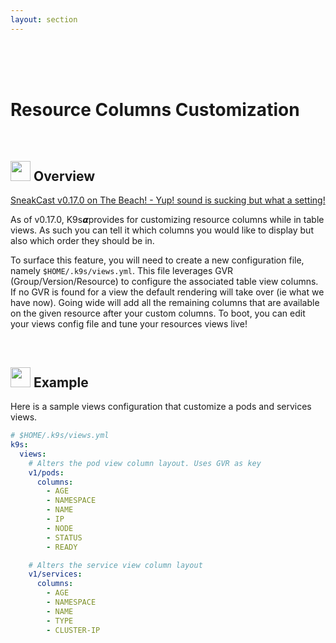 ```yaml
---
layout: section
---
```


<i class="icon fas fa-columns fa-7x"></i>


<br/>
<br/>
<br/>

# Resource Columns Customization

<br/>

## <img src="/assets/sections/overview.png" width="auto" height="32"/> Overview

[SneakCast v0.17.0 on The Beach! - Yup! sound is sucking but what a setting!](https://youtu.be/7S33CNLAofk)

As of v0.17.0, K9s𝞪provides for customizing resource columns while in table views. As such you can tell it which columns you would like to display but also which order they should be in.

To surface this feature, you will need to create a new configuration file, namely `$HOME/.k9s/views.yml`. This file leverages GVR (Group/Version/Resource) to configure the associated table view columns. If no GVR is found for a view the default rendering will take over (ie what we have now). Going wide will add all the remaining columns that are available on the given resource after your custom columns. To boot, you can edit your views config file and tune your resources views live!

<br/>

## <img src="/assets/sections/examples.png" width="auto" height="32"/> Example

Here is a sample views configuration that customize a pods and services views.

```yaml
# $HOME/.k9s/views.yml
k9s:
  views:
    # Alters the pod view column layout. Uses GVR as key
    v1/pods:
      columns:
        - AGE
        - NAMESPACE
        - NAME
        - IP
        - NODE
        - STATUS
        - READY

    # Alters the service view column layout
    v1/services:
      columns:
        - AGE
        - NAMESPACE
        - NAME
        - TYPE
        - CLUSTER-IP
```
